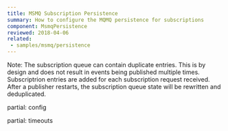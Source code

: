 ```yaml
---
title: MSMQ Subscription Persistence
summary: How to configure the MQMQ persistence for subscriptions
component: MsmqPersistence
reviewed: 2018-04-06
related:
 - samples/msmq/persistence
---
```


Note: The subscription queue can contain duplicate entries. This is by design and does not result in events being published multiple times. Subscriptrion entries are added for each subscription request received. After a publisher restarts, the subscription queue state will be rewritten and deduplicated.

partial: config


partial: timeouts
